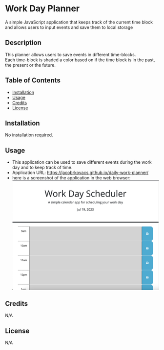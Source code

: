 # Work Day Planner
A simple JavaScript application that keeps track of the current time block and allows users to input events and save them to local storage

## Description
This planner allows users to save events in different time-blocks.<br>
Each time-block is shaded a color based on if the time block is in the past, the present or the future.<br>

## Table of Contents
- [Installation](#installation)<br>
- [Usage](#usage)<br>
- [Credits](#credits)<br>
- [License](#license)

## Installation
No installation required.

## Usage
- This application can be used to save different events during the work day and to keep track of time.<br>
- Application URL: https://jacobrkovacs.github.io/daily-work-planner/<br>
- here is a screenshot of the application in the web browser:<br>
![application](Assets/Images/Screenshot%202023-07-19%20at%203.14.42%20PM.png)

## Credits
N/A

## License
N/A